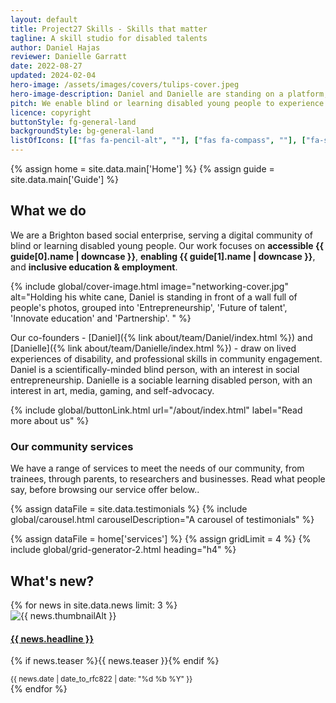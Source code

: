 ```yaml
---
layout: default
title: Project27 Skills - Skills that matter
tagline: A skill studio for disabled talents
author: Daniel Hajas
reviewer: Danielle Garratt
date: 2022-08-27
updated: 2024-02-04
hero-image: /assets/images/covers/tulips-cover.jpeg
hero-image-description: Daniel and Danielle are standing on a platform, with vast fields of colourful tulips and a canal in the background. Both of them smile at the camera.
pitch: We enable blind or learning disabled young people to experience flow, while they are developing skills that matter for professional development and personal growth, through our learning platform, community support, and principles of entrepreneurship.
licence: copyright
buttonStyle: fg-general-land
backgroundStyle: bg-general-land
listOfIcons: [["fas fa-pencil-alt", ""], ["fas fa-compass", ""], ["fa-solid fa-handshake", ""], ["fa-solid fa-person-chalkboard", ""], ["fas-lightbulb", ""]]
---
```


{% assign home = site.data.main['Home'] %}
{% assign guide = site.data.main['Guide'] %}

## What we do

We are a Brighton based social enterprise, serving a digital community of blind or learning disabled young people.
Our work focuses on **accessible {{ guide[0].name | downcase }}**, **enabling {{ guide[1].name | downcase }}**, and **inclusive education & employment**.

{% include global/cover-image.html image="networking-cover.jpg" alt="Holding his white cane, Daniel is standing in front of a wall full of people's photos, grouped into 'Entrepreneurship', 'Future of talent', 'Innovate education' and 'Partnership'.
" %}

Our co-founders - [Daniel]({% link about/team/Daniel/index.html %}) and [Danielle]({% link about/team/Danielle/index.html %}) - draw on lived experiences of disability, and professional skills in community engagement.
Daniel is a scientifically-minded blind person, with an interest in social entrepreneurship.
Danielle is a sociable learning disabled person, with an interest in art, media, gaming, and self-advocacy.

{% include global/buttonLink.html url="/about/index.html" label="Read more about us" %}

### Our community services

We have a range of services to meet the needs of our community, from trainees, through parents, to researchers and businesses.
Read what people say, before browsing our service offer below..

{% assign dataFile = site.data.testimonials %}
{% include global/carousel.html carouselDescription="A carousel of testimonials" %}

{% assign dataFile = home['services'] %}
{% assign gridLimit = 4 %}
{% include global/grid-generator-2.html heading="h4" %}

## What's new?

<div class="container mt-5">
{% for news in site.data.news limit: 3 %}
<div class="row news-item">
<div class="col-12 col-md-3">
<img src="{{ '/assets/images/news/' | append: news.thumbnail | prepend: site.baseurl }}" alt="{{ news.thumbnailAlt }}" class="news-thumbnail img-fluid">
</div>
<div class="col-12 col-md-9">
<h4><a href="{{ news.link | prepend: site.baseurl }}">{{ news.headline }}</a></h4>
<p class="mb-1">{% if news.teaser %}{{ news.teaser }}{% endif %}</p>
<small class="text-muted">{{ news.date | date_to_rfc822 | date: "%d %b %Y" }}</small>
</div>
</div>
{% endfor %}
</div>